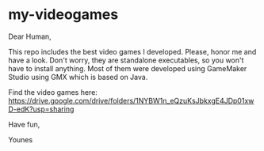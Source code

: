 # my-videogames

Dear Human,

This repo includes the best video games I developed. Please, honor me and have a look. Don't worry, they are standalone executables, so you won't have to install anything. Most of them were developed using GameMaker Studio using GMX which is based on Java.

Find the video games here: https://drive.google.com/drive/folders/1NYBW1n_eQzuKsJbkxgE4JDp01xwD-edK?usp=sharing

Have fun,

Younes
